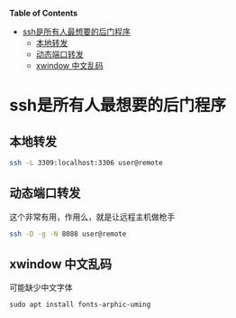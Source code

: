 <!-- markdown-toc start - Don't edit this section. Run M-x markdown-toc-refresh-toc -->
**Table of Contents**

- [ssh是所有人最想要的后门程序](#ssh是所有人最想要的后门程序)
    - [本地转发](#本地转发)
    - [动态端口转发](#动态端口转发)
    - [xwindow 中文乱码](#xwindow-中文乱码)

<!-- markdown-toc end -->


# ssh是所有人最想要的后门程序

## 本地转发

```bash
ssh -L 3309:localhost:3306 user@remote
```

## 动态端口转发
这个非常有用，作用么，就是让远程主机做枪手
```bash
ssh -D -g -N 8088 user@remote
```

## xwindow 中文乱码
可能缺少中文字体

``` shell
sudo apt install fonts-arphic-uming
```

